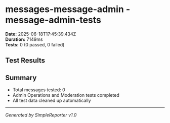 # messages-message-admin - message-admin-tests

**Date:** 2025-06-18T17:45:39.434Z  
**Duration:** 7149ms  
**Tests:** 0 (0 passed, 0 failed)

## Test Results



## Summary

- Total messages tested: 0
- Admin Operations and Moderation tests completed
- All test data cleaned up automatically

---
*Generated by SimpleReporter v1.0*
